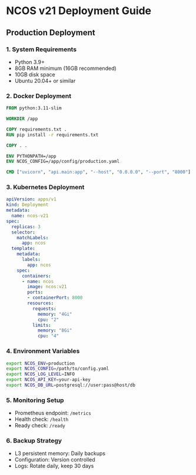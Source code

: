 # NCOS v21 Deployment Guide

## Production Deployment

### 1. System Requirements
- Python 3.9+
- 8GB RAM minimum (16GB recommended)
- 10GB disk space
- Ubuntu 20.04+ or similar

### 2. Docker Deployment
```dockerfile
FROM python:3.11-slim

WORKDIR /app

COPY requirements.txt .
RUN pip install -r requirements.txt

COPY . .

ENV PYTHONPATH=/app
ENV NCOS_CONFIG=/app/config/production.yaml

CMD ["uvicorn", "api.main:app", "--host", "0.0.0.0", "--port", "8000"]
```

### 3. Kubernetes Deployment
```yaml
apiVersion: apps/v1
kind: Deployment
metadata:
  name: ncos-v21
spec:
  replicas: 3
  selector:
    matchLabels:
      app: ncos
  template:
    metadata:
      labels:
        app: ncos
    spec:
      containers:
      - name: ncos
        image: ncos:v21
        ports:
        - containerPort: 8000
        resources:
          requests:
            memory: "4Gi"
            cpu: "2"
          limits:
            memory: "8Gi"
            cpu: "4"
```

### 4. Environment Variables
```bash
export NCOS_ENV=production
export NCOS_CONFIG=/path/to/config.yaml
export NCOS_LOG_LEVEL=INFO
export NCOS_API_KEY=your-api-key
export NCOS_DB_URL=postgresql://user:pass@host/db
```

### 5. Monitoring Setup
- Prometheus endpoint: `/metrics`
- Health check: `/health`
- Ready check: `/ready`

### 6. Backup Strategy
- L3 persistent memory: Daily backups
- Configuration: Version controlled
- Logs: Rotate daily, keep 30 days
